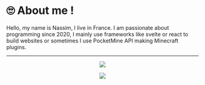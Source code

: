 # 🙄 About me !
Hello, my name is Nassim, I live in France. I am passionate about programming since 2020, I mainly use frameworks like svelte or react to build websites or sometimes I use PocketMine API making Minecraft plugins.

---

<p align="center">
  <img src="https://skillicons.dev/icons?i=html,css,javascript,typescript,php&perline=5" />
</p>
<p align="center">
  <img src="https://skillicons.dev/icons?i=svelte,react,figma,github,git&perline=5" />
</p>

